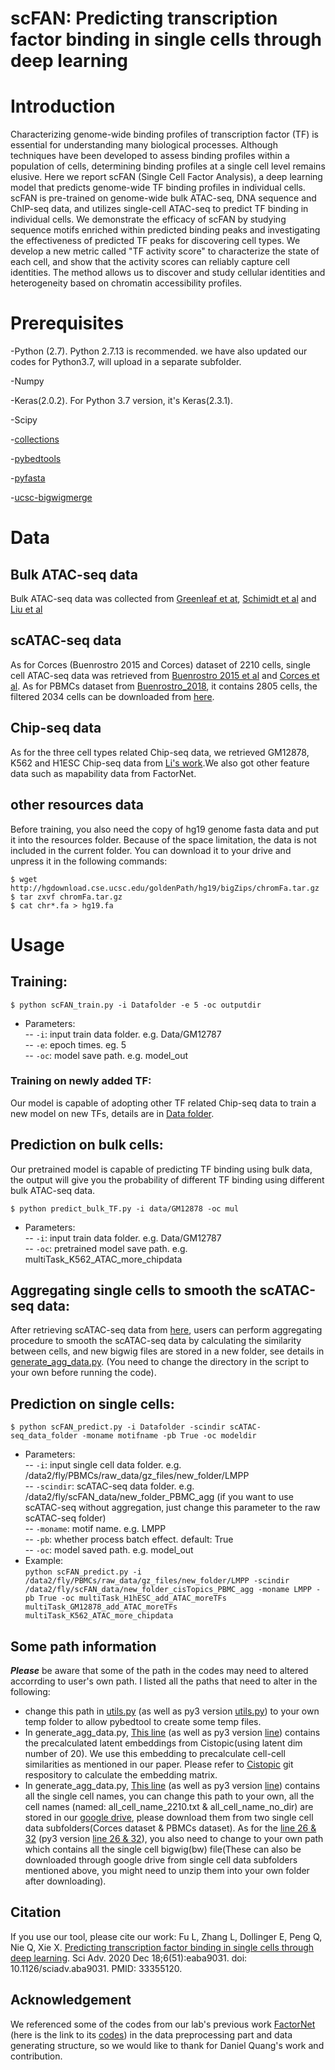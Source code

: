 
# scFAN: Predicting transcription factor binding in single cells through deep learning

# Introduction

Characterizing genome-wide binding profiles of transcription factor (TF) is essential for understanding many biological processes. Although techniques have been developed to assess binding profiles within a population of cells, determining binding profiles at a single cell level remains elusive. Here we report scFAN (Single Cell Factor Analysis), a deep learning model that predicts genome-wide TF binding profiles in individual cells. scFAN is pre-trained on genome-wide bulk ATAC-seq, DNA sequence and ChIP-seq data, and utilizes single-cell ATAC-seq to predict TF binding in individual cells. We demonstrate the efficacy of scFAN by studying sequence motifs enriched within predicted binding peaks and investigating the effectiveness of predicted TF peaks for discovering cell types. We develop a new metric called "TF activity score" to characterize the state of each cell, and show that the activity scores can reliably capture cell identities. The method allows us to discover and study cellular identities and heterogeneity based on chromatin accessibility profiles.

# Prerequisites

-Python (2.7). Python 2.7.13 is recommended. we have also updated our codes for Python3.7, will upload in a separate subfolder. 

-Numpy

-Keras(2.0.2). For Python 3.7 version, it's Keras(2.3.1).

-Scipy

-[collections](https://docs.python.org/2.7/library/collections.html#)

-[pybedtools](https://daler.github.io/pybedtools/main.html)

-[pyfasta](https://pypi.org/project/pyfasta/)

-[ucsc-bigwigmerge](https://anaconda.org/bioconda/ucsc-bigwigmerge)

# Data  
## Bulk ATAC-seq data  
Bulk ATAC-seq data was collected from [Greenleaf et at](https://www.ncbi.nlm.nih.gov/geo/query/acc.cgi?acc=GSE47753), [Schimidt et al](https://www.ncbi.nlm.nih.gov/geo/query/acc.cgi?acc=GSE70482) and [Liu et al](https://www.ahajournals.org/doi/full/10.1161/CIRCRESAHA.116.310456?url_ver=Z39.88-2003&rfr_id=ori%3Arid%3Acrossref.org&rfr_dat=cr_pub%3Dpubmed)
## scATAC-seq data  
As for Corces (Buenrostro 2015 and Corces) dataset of 2210 cells, single cell ATAC-seq data was retrieved from [Buenrostro 2015 et al](https://www.ncbi.nlm.nih.gov/geo/query/acc.cgi?acc=GSE65360) and [Corces et al](https://www.ncbi.nlm.nih.gov/geo/query/acc.cgi?acc=GSE74310). 
As for PBMCs dataset from [Buenrostro_2018](https://www.ncbi.nlm.nih.gov/geo/query/acc.cgi?acc=GSE96772), it contains 2805 cells, the filtered 2034 cells can be downloaded from [here](https://www.dropbox.com/sh/8o8f0xu6cvr46sm/AAB6FMIDvHqnG6h7athgcm5-a/Buenrostro_2018.tar.gz?dl=0).
## Chip-seq data  
As for the three cell types related Chip-seq data, we retrieved GM12878, K562 and H1ESC Chip-seq data from [Li's work](https://genomebiology.biomedcentral.com/articles/10.1186/s13059-019-1642-2#Decs).We also got other feature data such as mapability data from FactorNet.
## other resources data
Before training, you also need the copy of hg19 genome fasta data and put it into the resources folder. Because of the space limitation, the data is not included in the current folder. You can download it to your drive and unpress it in the following commands:  
 <pre><code>$ wget http://hgdownload.cse.ucsc.edu/goldenPath/hg19/bigZips/chromFa.tar.gz 
$ tar zxvf chromFa.tar.gz   
$ cat chr*.fa > hg19.fa 
</code></pre>
# Usage

## Training:
<pre><code>$ python scFAN_train.py -i Datafolder -e 5 -oc outputdir
</code></pre>
* Parameters:  
\-- `-i`: input train data folder. e.g. Data/GM12787  
\-- `-e`: epoch times. eg. 5  
\-- `-oc`: model save path. e.g. model_out  
### Training on newly added TF:
Our model is capable of adopting other TF related Chip-seq data to train a new model on new TFs, details are in [Data folder](https://github.com/sperfu/scFAN/blob/master/Data).  

## Prediction on bulk cells:
Our pretrained model is capable of predicting TF binding using bulk data, the output will give you the probability of different TF binding using different bulk ATAC-seq data.
<pre><code>$ python predict_bulk_TF.py -i data/GM12878 -oc mul
</code></pre>
* Parameters:  
\-- `-i`: input train data folder. e.g. Data/GM12787  
\-- `-oc`: pretrained model save path. e.g. multiTask_K562_ATAC_more_chipdata

## Aggregating single cells to smooth the scATAC-seq data:
After retrieving scATAC-seq data from [here](https://drive.google.com/drive/folders/1R9V53HgpdrjYdFJ04nF_BxjaUfVI7LI1), users can perform aggregating procedure to smooth the scATAC-seq data by calculating the similarity between cells, and new bigwig files are stored in a new folder, see details in [generate_agg_data.py](https://github.com/sperfu/scFAN/blob/master/generate_agg_data.py).  (You need to change the directory in the script to your own before running the code).  
## Prediction on single cells:
<pre><code>$ python scFAN_predict.py -i Datafolder -scindir scATAC-seq_data_folder -moname motifname -pb True -oc modeldir
</code></pre>
* Parameters:  
\-- `-i`: input single cell data folder. e.g. /data2/fly/PBMCs/raw_data/gz_files/new_folder/LMPP  
\-- `-scindir`: scATAC-seq data folder. e.g. /data2/fly/scFAN_data/new_folder_PBMC_agg (if you want to use scATAC-seq without aggregation, just change this parameter to the raw scATAC-seq folder)   
\-- `-moname`: motif name. e.g. LMPP  
\-- `-pb`: whether process batch effect. default: True  
\-- `-oc`: model saved path. e.g. model_out  
* Example:  
 `python scFAN_predict.py -i /data2/fly/PBMCs/raw_data/gz_files/new_folder/LMPP -scindir /data2/fly/scFAN_data/new_folder_cisTopics_PBMC_agg -moname LMPP -pb True -oc multiTask_H1hESC_add_ATAC_moreTFs multiTask_GM12878_add_ATAC_moreTFs multiTask_K562_ATAC_more_chipdata`

## Some path information
<strong><em>Please</em></strong> be aware that some of the path in the codes may need to altered accorrding to user's own path. I listed all the paths that need to alter in the following:

* change this path in [utils.py](https://github.com/sperfu/scFAN/blob/4efa63381702676e44e9582eed5903fda428ec20/utils.py#L14) (as well as py3 version [utils.py](https://github.com/sperfu/scFAN/blob/4efa63381702676e44e9582eed5903fda428ec20/python3_codes/utils.py#L14)) to your own temp folder to allow pybedtool to create some temp files.
* In generate_agg_data.py, [This line](https://github.com/sperfu/scFAN/blob/4efa63381702676e44e9582eed5903fda428ec20/generate_agg_data.py#L56) (as well as py3 version [line](https://github.com/sperfu/scFAN/blob/4efa63381702676e44e9582eed5903fda428ec20/python3_codes/generate_agg_data_py3.py#L56)) contains the precalculated latent embeddings from Cistopic(using latent dim number of 20). We use this embedding to precalculate cell-cell similarities as mentioned in our paper. Please refer to [Cistopic](https://github.com/aertslab/cisTopic/tree/76ba23dedb60042bf9610537a0727100c2d4c486) git respository to calculate the embedding matrix.
* In generate_agg_data.py, [This line](https://github.com/sperfu/scFAN/blob/4efa63381702676e44e9582eed5903fda428ec20/generate_agg_data.py#L59) (as well as py3 version [line](https://github.com/sperfu/scFAN/blob/4efa63381702676e44e9582eed5903fda428ec20/python3_codes/generate_agg_data_py3.py#L59)) contains all the single cell names, you can change this path to your own, all the cell names (named: all_cell_name_2210.txt & all_cell_name_no_dir) are stored in our [google drive](https://drive.google.com/drive/folders/1R9V53HgpdrjYdFJ04nF_BxjaUfVI7LI1), please download them from two single cell data subfolders(Corces dataset & PBMCs dataset). As for the [line 26 & 32](https://github.com/sperfu/scFAN/blob/4efa63381702676e44e9582eed5903fda428ec20/generate_agg_data.py#L26) (py3 version [line 26 & 32](https://github.com/sperfu/scFAN/blob/4efa63381702676e44e9582eed5903fda428ec20/python3_codes/generate_agg_data_py3.py#L26)), you also need to change to your own path which contains all the single cell bigwig(bw) file(These can also be downloaded through google drive from single cell data subfolders mentioned above, you might need to unzip them into your own folder after downloading).

## Citation
If you use our tool, please cite our work: Fu L, Zhang L, Dollinger E, Peng Q, Nie Q, Xie X. [Predicting transcription factor binding in single cells through deep learning](https://advances.sciencemag.org/content/6/51/eaba9031). Sci Adv. 2020 Dec 18;6(51):eaba9031. doi: 10.1126/sciadv.aba9031. PMID: 33355120.

## Acknowledgement
We referenced some of the codes from our lab's previous work [FactorNet](https://www.sciencedirect.com/science/article/pii/S1046202318303293) (here is the link to its [codes](https://github.com/uci-cbcl/FactorNet)) in the data preprocessing part and data generating structure, so we would like to thank for Daniel Quang's work and contribution. 
